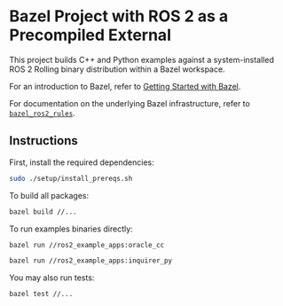 # Bazel Project with ROS 2 as a Precompiled External

This project builds C++ and Python examples against a system-installed
ROS 2 Rolling binary distribution within a Bazel workspace.

For an introduction to Bazel, refer to [Getting Started with Bazel](https://docs.bazel.build/versions/master/getting-started.html).

For documentation on the underlying Bazel infrastructure, refer to
[`bazel_ros2_rules`](../bazel_ros2_rules/README.md).

## Instructions

First, install the required dependencies:

```sh
sudo ./setup/install_prereqs.sh
```

To build all packages:

```sh
bazel build //...
```

To run examples binaries directly:

```sh
bazel run //ros2_example_apps:oracle_cc
```

```sh
bazel run //ros2_example_apps:inquirer_py
```

You may also run tests:

```sh
bazel test //...
```
